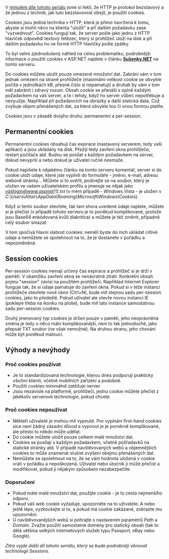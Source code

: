 <!-- dcterms:identifier = aspnetcz#191 -->
<!-- dcterms:title = Stavové HTTP: Cookies -->
<!-- dcterms:abstract = Web byl stvořen jako bezstavový a struktura HTTP a HTML tomu odpovídá. Pokud chceme tuto bezstavovost překlenout, existuje několik technik, které nám umožní toto omezení obejít. Nyní se podrobněji podíváme na první z nich: cookies. -->
<!-- np9:categoryId = 1 -->
<!-- x4w:category = Tipy, triky -->
<!-- np9:authorId = 1 -->
<!-- np9:authorEmail = michal.valasek@altairis.cz -->
<!-- dcterms:creator = Michal Altair Valášek -->
<!-- np9:serialId = 4 -->
<!-- x4w:serial = Stavové HTTP -->
<!-- dcterms:created = 2008-03-21T08:00:29+01:00 -->
<!-- dcterms:dateAccepted = 2008-03-21T08:00:29+01:00 -->

V [minulém díle tohoto seriálu](/Articles/190-stavove-http-jak-funguji-cookies-session-a-viewstate-a-proc-je-nepouzivat.aspx) jsme si řekli, že HTTP je protokol bezstavový a že jednou z technik, jak tuto bezstavovost obejít, je použití cookies.

Cookies jsou jediná technika v HTTP, která je přímo navržená k tomu, abyste si mohli něco na klienta "uložit" a při dalším požadavku zase "vyzvednout". Cookies fungují tak, že server pošle jako jednu z HTTP hlaviček odpovědi textový řetězec, který si prohlížeč uloží na disk a při dalším požadavku ho ve formě HTTP hlavičky pošle zpátky.

To byl velmi zjednodušený náhled na celou problematiku, podrobnější informace o použití cookies v ASP.NET najdete v článku **[Sušenky.NET](/Articles/8-susenky-net.aspx)** na tomto serveru.

Do cookies můžete uložit pouze omezené množství dat. Zabrání vám v tom jednak omezení na straně prohlížeče (maximální velikost cookie se obvykle počítá v jednotkách kB, přesné číslo si nepamatuji) a druhak by vám v tom měl zabránit i zdravý rozum. Obsah cookie se přenáší s úplně každým požadavkem na váš server, a to i tehdy, když ho server vůbec nepotřebuje a nevyužije. Například při požadavcích na obrázky a další statická data. Což zvyšuje objem přenášených dat, za která obvykle tou či onou formou platíte.

Cookies jsou v zásadě dvojího druhu: permanentní a per-session. 

## Permanentní cookies

Permanentní cookies obsahují čas expirace (nastavený serverem, tedy vaší aplikací) a jsou ukládány na disk. Přežijí tedy zavření okna prohlížeče, restart počítače atd. Budou se posílat s každým požadavkem na server, dokud nevyprší a nebo dokud je uživatel ručně nesmaže.

Pokud napíšete k nějakému článku na tomto serveru komentář, server si do cookie uloží údaje, které jste vyplnili do formuláře - jméno, e-mail, adresu webové stránky... Můžete si to ověřit, podívejte se na soubor, který je uložen ve vašem uživatelském profilu a jmenuje se nějak jako *vášlogin@www.aspnet[1].txt* (v mém případě - Windows Vista - je uložen v *C:\Users\Altair\AppData\Roaming\Microsoft\Windows\Cookies*).

Když si tento soubor otevřete, tak tam shora uvedené údaje najdete, můžete si je přečíst (v případě tohoto serveru je to poněkud komplikované, protože jsou Base64 enkódovaná kvůli diakritice) a můžete je též změnit, případně celý soubor smazat.

V tom spočívá hlavní slabost cookies: neměli byste do nich ukládat citlivé údaje a nemůžete se spolehnout na to, že je dostanete v pořádku a nepozměněná.

## Session cookies

Per-session cookies nemají určený čas expirace a prohlížeč si je drží v paměti. V okamžiku zavření okna se nenávratně ztratí. Konkrétní obsah pojmu "session" závisí na použitém prohlížeči. Například Internet Explorer funguje tak, že si údaje pamatuje do zavření okna. Pokud si v téže instanci prohlížeče otevřete nové okno (Ctrl+N), bude mít stejnou sadu per-session cookies, jako to předešlé. Pokud uživatel ale otevře novou instanci IE (poklepe třeba na ikonku na ploše), bude mít tato instance samostatnou sadu per-session cookies.

Druhý jmenovaný typ cookies je držen pouze v paměti, jeho neoprávněná změna je tedy o něco málo komplikovanější, není to tak jednoduché, jako přepsat TXT soubor (ne však nemožné). Na druhou stranu, jeho chování může být poněkud matoucí.

## Výhody a nevýhody

### Proč cookies používat

*   Je to standardizovaná technologie, kterou dnes podporují prakticky všichni klienti, včetně mobilních zařízení a podobně. 
*   Použití cookies minimálně zatěžuje server. 
*   Jsou nezávislé na platformě, prohlížeči, jednu cookie můžete přečíst z jakékoliv serverové technologie, pokud chcete.

### Proč cookies nepoužívat

*   Někteří uživatelé je mohou mít vypnuté. Pro vypínání first-hand cookies sice není žádný zásadní důvod a vypnout je je poměrně komplikované, ale přesto to někdo může udělat. 
*   Do cookie můžete uložit pouze celkem malé množství dat. 
*   Cookies se posílají s každým požadavkem, včetně požřadavků na statické stránky atd. V případě navštěvovaných webů a objemnějších cookies to může znamenat slušné zvýšení obejmu přenášených dat. 
*   Nemůžete se spolehnout na to, že se vám hodnota uložená v cookie vrátí v pořádku a nepoškozená. Uživatel nebo útočník ji může přečíst a modifikovat, pokud ji nějakým způsobem nezabezpečíte.

### Doporučení

*   Pokud máte malé množství dat, použijte cookie - je to cesta nejmenšího odporu. 
*   Pokud váš web cookie vyžaduje, upozorněte na to uživatele. A nebo ještě lépe, vyzkoušejte si to, a pokud má cookie zakázané, zobrazte mu upozornění. 
*   U navštěvovanějších webů si pohrajte s nastavením parametrů *Path* a *Domain*. Zvažte použití samostatné domény pro statický obsah (tak to dělá většina velkých internetových služeb typu Passport, eBay nebo Google).

*Zítra vyjde další díl tohoto seriálu, který se bude podrobněji věnovat technologii Sessions.*